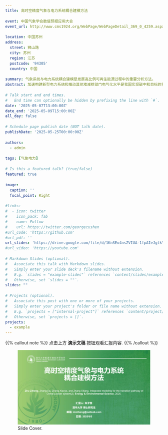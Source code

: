 ```yaml
---
title: 高时空精度气象与电力系统耦合建模方法

event: 中国气象学会数值预报应用大会
event_url: http://www.cms1924.org/WebPage/WebPageDetail_369_0_4259.aspx

location: 中国苏州
address:
  street: 狮山路
  city: 苏州
  region: 江苏
  postcode: '94305'
  country: 中国

summary: 气象系统与电力系统耦合建模是发展高比例可再生能源过程中的重要分析方法。
abstract: 加速构建新型电力系统和推动其他难减排部门电气化水平是我国实现碳中和目标的重要途径。尽管我国已经在2024年提前实现了2030年超过12亿千瓦的风电光伏装机目标，然而高速增长的电力需求仍然需要更大规模、更加积极地发展可再生能源。另一方面，受气候变化影响，近年来可再生能源发电的波动性更大，增加了电网的稳定运行挑战。面向未来，需要进一步研究电力系统动态演进路径，包括考虑高时空精度气象数据优化可再生能源空间布局、火力发电退役或低碳化改造、和以生物质能源为代表的负排放技术部署等。电力系统扩张模型（Power System Expansion Model, PSEM）是广泛应用于能源电力系统转型研究的重要工具。以往研究采用的PSEM大多存在空间精度不足、时间覆盖面不广、和负排放技术刻画等较为简略的限制，难以系统回答大规模波动性可再生能源部署在高时空精度层面对电力系统的影响等科学问题。

# Talk start and end times.
#   End time can optionally be hidden by prefixing the line with `#`.
date: '2025-05-07T13:00:00Z'
date_end: '2025-05-09T15:00:00Z'
all_day: false

# Schedule page publish date (NOT talk date).
publishDate: '2025-05-25T00:00:00Z'

authors:
  - admin

tags: [气象电力]

# Is this a featured talk? (true/false)
featured: true

image:
  caption: ''
  focal_point: Right

#links:
#  - icon: twitter
#    icon_pack: fab
#    name: Follow
#    url: https://twitter.com/georgecushen
#url_code: 'https://github.com'
#url_pdf: ''
url_slides: 'https://drive.google.com/file/d/1KnSEo4nsZVIUA-1fpAIeJgtkYTmHL9gS/view?usp=sharing'
#url_video: 'https://youtube.com'

# Markdown Slides (optional).
#   Associate this talk with Markdown slides.
#   Simply enter your slide deck's filename without extension.
#   E.g. `slides = "example-slides"` references `content/slides/example-slides.md`.
#   Otherwise, set `slides = ""`.
slides: ""

# Projects (optional).
#   Associate this post with one or more of your projects.
#   Simply enter your project's folder or file name without extension.
#   E.g. `projects = ["internal-project"]` references `content/project/deep-learning/index.md`.
#   Otherwise, set `projects = []`.
projects:
  - example
---
```


{{% callout note %}}
点击上方 **演示文稿** 按钮观看汇报内容.
{{% /callout %}}

<figure>
  <img src="./slide.png">
  <figcaption>Slide Cover.</figcaption>
</figure>
